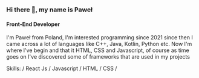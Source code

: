 ### Hi there 👋, my name is Paweł
#### Front-End Developer
I'm Paweł from Poland, I'm interested programming since 2021 since then I came across a lot of languages like C++, Java, Kotlin, Python etc. Now I'm where I've begin and that it HTML, CSS and Javascript, of course as time goes on I've discovered some of frameworks that are used in my projects

Skills: / React Js / Javascript / HTML / CSS / 





